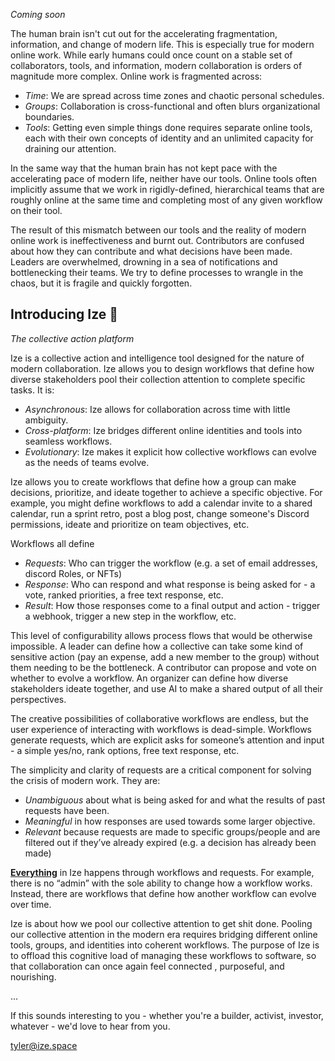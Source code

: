 _Coming soon_

The human brain isn't cut out for the accelerating fragmentation, information, and change of modern life.  This is especially true for modern online work. While early humans could once count on a stable set of collaborators, tools, and information, modern collaboration is orders of magnitude more complex. Online work is fragmented across:

- _Time_: We are spread across time zones and chaotic personal schedules.
- _Groups_: Collaboration is cross-functional and often blurs organizational boundaries. 
- _Tools_: Getting even simple things done requires separate online tools, each with their own concepts of identity and an unlimited capacity for draining our attention.

In the same way that the human brain has not kept pace with the accelerating pace of modern life, neither have our tools. Online tools often implicitly assume that we work in rigidly-defined, hierarchical teams that are roughly online at the same time and completing most of any given workflow on their tool. 

The result of this mismatch between our tools and the reality of modern online work is ineffectiveness and burnt out.  Contributors are confused about how they can contribute and what decisions have been made. Leaders are overwhelmed, drowning in a sea of notifications and bottlenecking their teams. We try to define processes to wrangle in the chaos, but it is fragile and quickly forgotten.

## Introducing Ize 👀
_The collective action platform_

Ize is a collective action and intelligence tool designed for the nature of modern collaboration. Ize allows you to design workflows that define how diverse stakeholders pool their collection attention to complete specific tasks. It is:

- _Asynchronous_: Ize allows for collaboration across time with little ambiguity.
- _Cross-platform_: Ize bridges different online identities and tools into seamless workflows.
- _Evolutionary_: Ize makes it explicit how collective workflows can evolve as the needs of teams evolve. 

Ize allows you to create workflows that define how a group can make decisions, prioritize, and ideate together to achieve a specific objective. For example, you might define workflows to add a calendar invite to a shared calendar, run a sprint retro, post a blog post, change someone's Discord permissions, ideate and prioritize on team objectives, etc. 

Workflows all define 
- _Requests_: Who can trigger the workflow (e.g. a set of email addresses, discord Roles, or NFTs)
- _Response_: Who can respond and what response is being asked for -  a vote, ranked priorities, a free text response, etc.
- _Result_: How those responses come to a final output and action -  trigger a webhook, trigger a new step in the workflow, etc.

This level of configurability allows process flows that would be otherwise impossible. A leader can define how a collective can take some kind of sensitive action (pay an expense, add a new member to the group) without them needing to be the bottleneck. A contributor can propose and vote on whether to evolve a workflow. An organizer can define how diverse stakeholders ideate together, and use AI to make a shared output of all their perspectives.

The creative possibilities of collaborative workflows are endless, but the user experience of interacting with workflows is dead-simple. Workflows generate requests, which are explicit asks for someone’s attention and input - a simple yes/no, rank options, free text response, etc.

The simplicity and clarity of requests are a critical component for solving the crisis of modern work. They are:
- _Unambiguous_ about what is being asked for and what the results of past requests have been.
- _Meaningful_ in how responses are used towards some larger objective.
- _Relevant_ because requests are made to specific groups/people and are filtered out if they’ve already expired (e.g. a decision has already been made)

<u>**Everything**</u> in Ize happens through workflows and requests. For example, there is no “admin” with the sole ability to change how a workflow works. Instead, there are workflows that define how another workflow can evolve over time. 

Ize is about how we pool our collective attention to get shit done. Pooling our collective attention in the modern era requires bridging different online tools, groups, and identities into coherent workflows. The purpose of Ize is to offload this cognitive load of managing these workflows to software, so that collaboration can once again feel connected , purposeful, and nourishing.

...

If this sounds interesting to you - whether you're a builder, activist, investor, whatever - we'd love to hear from you.

tyler@ize.space
